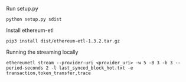 Run setup.py 

`python setup.py sdist`

Install ethereum-etl

`pip3 install dist/ethereum-etl-1.3.2.tar.gz`

Running the streaming locally

`ethereumetl stream --provider-uri <provider_uri> -w 5 -B 3 -b 3 --period-seconds 2 -l last_synced_block_hot.txt -e transaction,token_transfer,trace`
